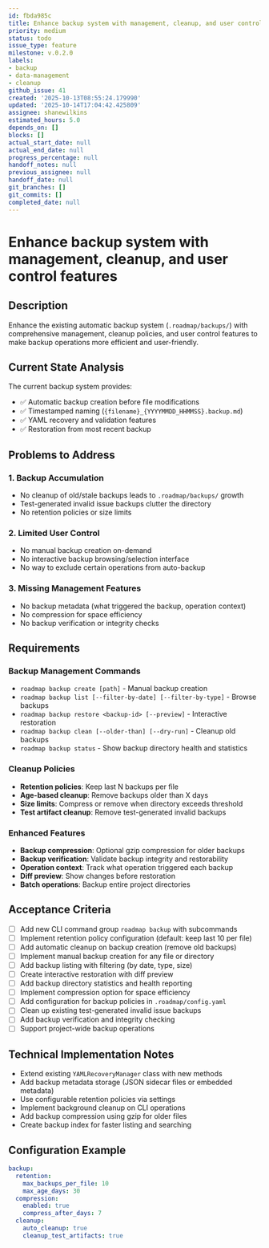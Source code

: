 ```yaml
---
id: fbda985c
title: Enhance backup system with management, cleanup, and user control features
priority: medium
status: todo
issue_type: feature
milestone: v.0.2.0
labels:
- backup
- data-management
- cleanup
github_issue: 41
created: '2025-10-13T08:55:24.179990'
updated: '2025-10-14T17:04:42.425809'
assignee: shanewilkins
estimated_hours: 5.0
depends_on: []
blocks: []
actual_start_date: null
actual_end_date: null
progress_percentage: null
handoff_notes: null
previous_assignee: null
handoff_date: null
git_branches: []
git_commits: []
completed_date: null
---
```


# Enhance backup system with management, cleanup, and user control features

## Description

Enhance the existing automatic backup system (`.roadmap/backups/`) with comprehensive management, cleanup policies, and user control features to make backup operations more efficient and user-friendly.

## Current State Analysis

The current backup system provides:
- ✅ Automatic backup creation before file modifications
- ✅ Timestamped naming (`{filename}_{YYYYMMDD_HHMMSS}.backup.md`)
- ✅ YAML recovery and validation features
- ✅ Restoration from most recent backup

## Problems to Address

### 1. **Backup Accumulation**
- No cleanup of old/stale backups leads to `.roadmap/backups/` growth
- Test-generated invalid issue backups clutter the directory
- No retention policies or size limits

### 2. **Limited User Control**
- No manual backup creation on-demand
- No interactive backup browsing/selection interface
- No way to exclude certain operations from auto-backup

### 3. **Missing Management Features**
- No backup metadata (what triggered the backup, operation context)
- No compression for space efficiency
- No backup verification or integrity checks

## Requirements

### Backup Management Commands
- `roadmap backup create [path]` - Manual backup creation
- `roadmap backup list [--filter-by-date] [--filter-by-type]` - Browse backups
- `roadmap backup restore <backup-id> [--preview]` - Interactive restoration
- `roadmap backup clean [--older-than] [--dry-run]` - Cleanup old backups
- `roadmap backup status` - Show backup directory health and statistics

### Cleanup Policies
- **Retention policies**: Keep last N backups per file
- **Age-based cleanup**: Remove backups older than X days
- **Size limits**: Compress or remove when directory exceeds threshold
- **Test artifact cleanup**: Remove test-generated invalid backups

### Enhanced Features
- **Backup compression**: Optional gzip compression for older backups
- **Backup verification**: Validate backup integrity and restorability
- **Operation context**: Track what operation triggered each backup
- **Diff preview**: Show changes before restoration
- **Batch operations**: Backup entire project directories

## Acceptance Criteria

- [ ] Add new CLI command group `roadmap backup` with subcommands
- [ ] Implement retention policy configuration (default: keep last 10 per file)
- [ ] Add automatic cleanup on backup creation (remove old backups)
- [ ] Implement manual backup creation for any file or directory
- [ ] Add backup listing with filtering (by date, type, size)
- [ ] Create interactive restoration with diff preview
- [ ] Add backup directory statistics and health reporting
- [ ] Implement compression option for space efficiency
- [ ] Add configuration for backup policies in `.roadmap/config.yaml`
- [ ] Clean up existing test-generated invalid issue backups
- [ ] Add backup verification and integrity checking
- [ ] Support project-wide backup operations

## Technical Implementation Notes

- Extend existing `YAMLRecoveryManager` class with new methods
- Add backup metadata storage (JSON sidecar files or embedded metadata)
- Use configurable retention policies via settings
- Implement background cleanup on CLI operations
- Add backup compression using gzip for older files
- Create backup index for faster listing and searching

## Configuration Example
```yaml
backup:
  retention:
    max_backups_per_file: 10
    max_age_days: 30
  compression:
    enabled: true
    compress_after_days: 7
  cleanup:
    auto_cleanup: true
    cleanup_test_artifacts: true
```